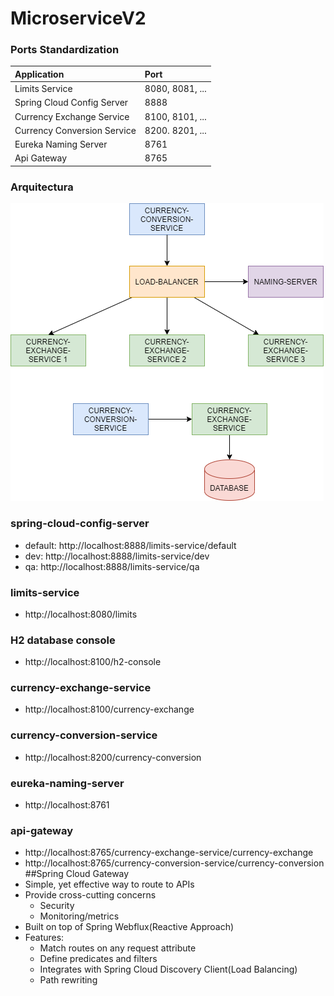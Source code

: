 # MicroserviceV2
### Ports Standardization
| Application | Port |
| :----- | :-----|
| Limits Service | 8080, 8081, ... |
| Spring Cloud Config Server | 8888 |
| Currency Exchange Service | 8100, 8101, ... |
| Currency Conversion Service | 8200. 8201, ... |
| Eureka Naming Server | 8761 |
| Api Gateway| 8765 |

### Arquitectura
![Cow4](https://raw.githubusercontent.com/TianshuWang/MicroserviceV2/master/arquitectura.png?token=AI7Y4WAV4BVYZI47UFSGRPDBMMGRU "Cow4")

### spring-cloud-config-server
* default: http://localhost:8888/limits-service/default
* dev: http://localhost:8888/limits-service/dev
* qa: http://localhost:8888/limits-service/qa
### limits-service
* http://localhost:8080/limits
### H2 database console
* http://localhost:8100/h2-console
### currency-exchange-service
* http://localhost:8100/currency-exchange
### currency-conversion-service
* http://localhost:8200/currency-conversion
### eureka-naming-server
* http://localhost:8761
### api-gateway
* http://localhost:8765/currency-exchange-service/currency-exchange
* http://localhost:8765/currency-conversion-service/currency-conversion
##Spring Cloud Gateway
* Simple, yet effective way to route to APIs
* Provide cross-cutting concerns
    - Security
    - Monitoring/metrics
* Built on top of Spring Webflux(Reactive Approach)
* Features:
    - Match routes on any request attribute
    - Define predicates and filters
    - Integrates with Spring Cloud Discovery Client(Load Balancing)
    - Path rewriting

